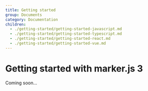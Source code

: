 ```yaml
---
title: Getting started
group: Documents
category: Documentation
children:
  - ./getting-started/getting-started-javascript.md
  - ./getting-started/getting-started-typescript.md
  - ./getting-started/getting-started-react.md
  - ./getting-started/getting-started-vue.md
---
```


# Getting started with marker.js 3

Coming soon...
